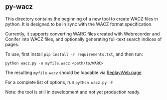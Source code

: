 ## py-wacz

This directory contains the beginning of a new tool to create WACZ files in python.
It is designed to be in sync with the WACZ format specification.

Currently, it supports converting WARC files created with Webrecorder and Conifer into WACZ files, and optionally generating full-text search indices of pages.

To use, first install `pip install -r requirements.txt`, and then run:

```
python wacz.py -o myfile.wacz <path/to/WARC>
```

The resulting `myfile.wacz` should be loadable via [ReplayWeb.page](https://replayweb.page)

For a complete list of options, run `python wacz.py -h`

Note: the tool is still in development and not yet production ready.
